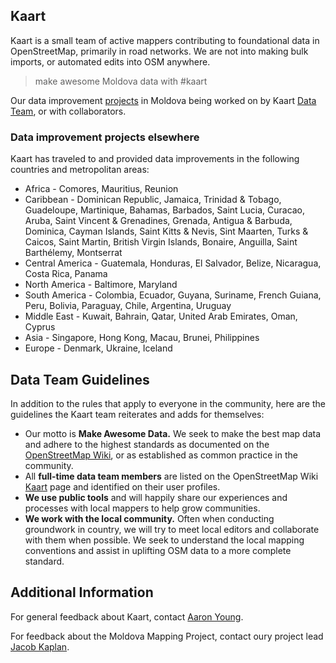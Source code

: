 ## Kaart
Kaart is a small team of active mappers contributing to foundational data in OpenStreetMap, primarily in road networks.  We are not into making bulk imports, or automated edits into OSM anywhere. 

>make awesome Moldova data with #kaart

Our data improvement [projects](https://github.com/KaartGroup/Moldova/projects) in Moldova being worked on by Kaart [Data Team](https://wiki.openstreetmap.org/wiki/Kaart#Kaart_Data_Team), or with collaborators.

### Data improvement projects elsewhere
Kaart has traveled to and provided data improvements in the following countries and metropolitan areas:

- Africa - Comores, Mauritius, Reunion
- Caribbean - Dominican Republic, Jamaica, Trinidad & Tobago, Guadeloupe, Martinique, Bahamas, Barbados, Saint Lucia, Curacao, Aruba, Saint Vincent & Grenadines, Grenada, Antigua & Barbuda, Dominica, Cayman Islands, Saint Kitts & Nevis, Sint Maarten, Turks & Caicos, Saint Martin, British Virgin Islands, Bonaire, Anguilla, Saint Barthélemy, Montserrat
- Central America - Guatemala, Honduras, El Salvador, Belize, Nicaragua, Costa Rica, Panama
- North America - Baltimore, Maryland
- South America - Colombia, Ecuador, Guyana, Suriname, French Guiana, Peru, Bolivia, Paraguay, Chile, Argentina, Uruguay
- Middle East - Kuwait, Bahrain, Qatar, United Arab Emirates, Oman, Cyprus
- Asia - Singapore, Hong Kong, Macau, Brunei, Philippines
- Europe - Denmark, Ukraine, Iceland

##  Data Team Guidelines
In addition to the rules that apply to everyone in the community, here are the guidelines the Kaart team reiterates and adds for themselves:

- Our motto is **Make Awesome Data.** We seek to make the best map data and adhere to the highest standards as documented on the [OpenStreetMap Wiki](http://wiki.openstreetmap.org), or as established as common practice in the community.
- All **full-time data team members** are listed on the OpenStreetMap Wiki [Kaart](https://wiki.openstreetmap.org/wiki/Kaart#Kaart_Data_Team) page and identified on their user profiles.
- **We use public tools** and will happily share our experiences and processes with local mappers to help grow communities.
- **We work with the local community.** Often when conducting groundwork in country,  we will try to meet local editors and collaborate with them when possible. We seek to understand the local mapping conventions and assist in uplifting OSM data to a more complete standard. 

## Additional Information
For general feedback about Kaart, contact [Aaron Young](http://www.openstreetmap.org/user/vespax).
 
For feedback about the Moldova Mapping Project, contact oury project lead [Jacob Kaplan](https://www.openstreetmap.org/user/CoolGuyJake). 
